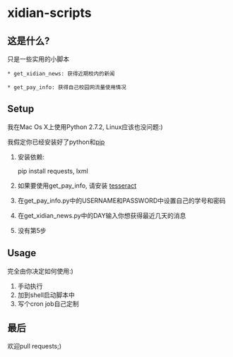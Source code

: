 xidian-scripts
==============

这是什么?
-------


只是一些实用的小脚本
	
	* get_xidian_news: 获得近期校内的新闻
	
	* get_pay_info: 获得自己校园网流量使用情况

	
Setup
-------

我在Mac Os X上使用Python 2.7.2, Linux应该也没问题:)

我假定你已经安装好了python和[pip](http://www.pip-installer.org/en/latest/, "Pip")


1. 安装依赖:

	pip install requests, lxml

2. 如果要使用get_pay_info, 请安装 [tesseract](http://code.google.com/p/tesseract-ocr/)
	
3. 在get_pay_info.py中的USERNAME和PASSWORD中设置自己的学号和密码

4. 在get_xidian_news.py中的DAY输入你想获得最近几天的消息

5. 没有第5步


Usage
-----
完全由你决定如何使用:)

1. 手动执行
2. 加到shell启动脚本中
3. 写个cron job自己定制



最后
-------
欢迎pull requests;)







